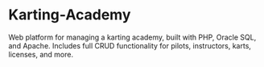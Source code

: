# Karting-Academy
Web platform for managing a karting academy, built with PHP, Oracle SQL, and Apache. Includes full CRUD functionality for pilots, instructors, karts, licenses, and more.

